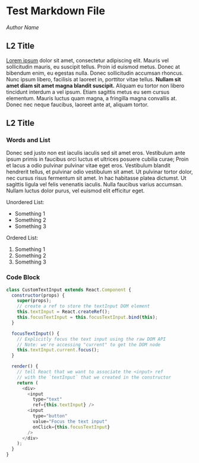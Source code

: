 # Test Markdown File

*Author Name*  

## L2 Title

[Lorem ipsum](https://www.lipsum.com/feed/html) dolor sit amet, consectetur adipiscing elit. Mauris vel sollicitudin mauris, eu suscipit tellus. Proin id euismod metus. Donec at bibendum enim, eu egestas nulla. Donec sollicitudin accumsan rhoncus. Nunc ipsum libero, facilisis at laoreet in, porttitor vitae tellus. **Nullam sit amet diam sit amet magna blandit suscipit.** Aliquam eu tortor non libero tincidunt interdum a vel ipsum. Etiam sagittis metus eu sem cursus elementum. Mauris luctus quam magna, a fringilla magna convallis at. Donec nec neque faucibus, laoreet ante at, aliquam tortor.

## L2 Title

### Words and List

Donec sed justo non est iaculis iaculis sed sit amet eros. Vestibulum ante ipsum primis in faucibus orci luctus et ultrices posuere cubilia curae; Proin et lacus a odio pulvinar pulvinar vitae eget eros. Vestibulum blandit hendrerit tellus, et pulvinar odio vestibulum sit amet. Ut pulvinar tortor dolor, nec cursus risus fermentum sit amet. In hac habitasse platea dictumst. Ut sagittis ligula vel felis venenatis iaculis. Nulla faucibus varius accumsan. Nullam luctus dolor purus, vel euismod elit efficitur eget.

Unordered List:
- Something 1
- Something 2
- Something 3

Ordered List:
1. Something 1
2. Something 2
3. Something 3


### Code Block
```javascript
class CustomTextInput extends React.Component {
  constructor(props) {
    super(props);
    // create a ref to store the textInput DOM element
    this.textInput = React.createRef();
    this.focusTextInput = this.focusTextInput.bind(this);
  }

  focusTextInput() {
    // Explicitly focus the text input using the raw DOM API
    // Note: we're accessing "current" to get the DOM node
    this.textInput.current.focus();
  }

  render() {
    // tell React that we want to associate the <input> ref
    // with the `textInput` that we created in the constructor
    return (
      <div>
        <input
          type="text"
          ref={this.textInput} />
        <input
          type="button"
          value="Focus the text input"
          onClick={this.focusTextInput}
        />
      </div>
    );
  }
}
```
